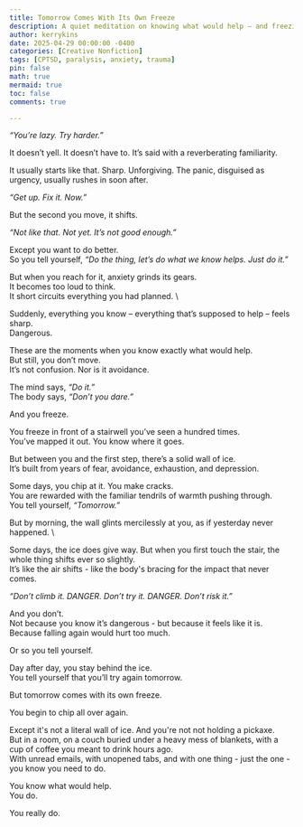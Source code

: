 ```yaml
---
title: Tomorrow Comes With Its Own Freeze
description: A quiet meditation on knowing what would help — and freezing anyway.
author: kerrykins
date: 2025-04-29 00:00:00 -0400
categories: [Creative Nonfiction]
tags: [CPTSD, paralysis, anxiety, trauma]
pin: false
math: true
mermaid: true
toc: false
comments: true

---
```


*“You’re lazy. Try harder.”* 

It doesn’t yell. It doesn’t have to. It’s said with a reverberating familiarity.

It usually starts like that.
Sharp. Unforgiving.
The panic, disguised as urgency, usually rushes in soon after.

*“Get up. Fix it. Now.”*

But the second you move, it shifts. 

*“Not like that. Not yet. It’s not good enough.”* 

Except you want to do better. \
So you tell yourself, *“Do the thing, let’s do what we know helps. Just do it.”* 

But when you reach for it, anxiety grinds its gears. \
It becomes too loud to think. \
It short circuits everything you had planned. \

Suddenly, everything you know – everything that’s supposed to help – feels sharp. \
Dangerous.

These are the moments when you know exactly what would help. \
But still, you don’t move. \
It’s not confusion. Nor is it avoidance. 

The mind says, *“Do it.”* \
The body says, *“Don’t you dare.”* 

And you freeze. 

You freeze in front of a stairwell you’ve seen a hundred times. \
You’ve mapped it out. You know where it goes. 

But between you and the first step, there’s a solid wall of ice. \
It’s built from years of fear, avoidance, exhaustion, and depression.

Some days, you chip at it. You make cracks. \
You are rewarded with the familiar tendrils of warmth pushing through. \
You tell yourself, *“Tomorrow.”* 

But by morning, the wall glints mercilessly at you, as if yesterday never happened. \

Some days, the ice does give way.
But when you first touch the stair, the whole thing shifts ever so slightly. \
It’s like the air shifts - like the body's bracing for the impact that never comes.

*“Don’t climb it. DANGER. Don’t try it. DANGER. Don’t risk it.”*

And you don’t. \
Not because you know it’s dangerous - but because it feels like it is. \
Because falling again would hurt too much.

Or so you tell yourself.  

Day after day, you stay behind the ice. \
You tell yourself that you’ll try again tomorrow.

But tomorrow comes with its own freeze.

You begin to chip all over again.

Except it's not a literal wall of ice. And you're not not holding a pickaxe. \
But in a room, on a couch buried under a heavy mess of blankets, with a cup of coffee you meant to drink hours ago. \
With unread emails, with unopened tabs, and with one thing - just the one - you know you need to do. 

You know what would help. \
You do.

You really do.


